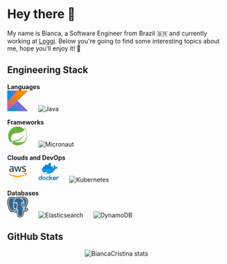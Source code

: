 # Hey there 🤟
My name is Bianca, a Software Engineer from Brazil 🇧🇷 and currently working at [Loggi](https://www.loggi.com/). Below you're going to find some interesting topics about me, hope you'll enjoy it! 🥰

## Engineering Stack
**Languages**
<br/>
<img height="48" src="https://raw.githubusercontent.com/github/explore/80688e429a7d4ef2fca1e82350fe8e3517d3494d/topics/kotlin/kotlin.png" alt="Kotlin" />&nbsp;&nbsp;&nbsp;&nbsp;&nbsp;
<img height="48" src="https://1000logos.net/wp-content/uploads/2020/09/Java-Logo.png" alt="Java" />&nbsp;&nbsp;&nbsp;&nbsp;&nbsp;

**Frameworks**
<br/>
<img height="48" src="https://raw.githubusercontent.com/github/explore/80688e429a7d4ef2fca1e82350fe8e3517d3494d/topics/spring-boot/spring-boot.png" alt="Spring Boot" />&nbsp;&nbsp;&nbsp;&nbsp;&nbsp;
<img height="48" src="https://www.opencodez.com/wp-content/uploads/2019/08/Micronaut.png" alt="Micronaut" />&nbsp;&nbsp;&nbsp;&nbsp;&nbsp;

**Clouds and DevOps**
<br/>
<img height="48" src="https://raw.githubusercontent.com/github/explore/80688e429a7d4ef2fca1e82350fe8e3517d3494d/topics/aws/aws.png" alt="AWS" />&nbsp;&nbsp;&nbsp;&nbsp;&nbsp;
<img height="48" src="https://raw.githubusercontent.com/github/explore/80688e429a7d4ef2fca1e82350fe8e3517d3494d/topics/docker/docker.png" alt="Docker" />&nbsp;&nbsp;&nbsp;&nbsp;&nbsp;
<img height="48" src="https://butecotecnologico.com.br/kubernetes-explicado/k8s-logo.png" alt="Kubernetes" />&nbsp;&nbsp;&nbsp;&nbsp;&nbsp;

**Databases**
<br/>
<img height="48" src="https://raw.githubusercontent.com/github/explore/80688e429a7d4ef2fca1e82350fe8e3517d3494d/topics/postgresql/postgresql.png" alt="PostgreSQL" />&nbsp;&nbsp;&nbsp;&nbsp;&nbsp;
<img height="48" src="https://brandslogos.com/wp-content/uploads/thumbs/elastic-elasticsearch-logo-vector.svg" alt="Elasticsearch" />&nbsp;&nbsp;&nbsp;&nbsp;&nbsp;
<img height="48" src="https://cache-site.s3.amazonaws.com/wp-content/uploads/2020/08/21150611/DybamoDB-logo.png" alt="DynamoDB" />&nbsp;&nbsp;&nbsp;&nbsp;&nbsp;

## GitHub Stats
<p align="center">
  <img src="https://github-readme-stats.vercel.app/api?username=BiancaCristina&show_icons=true&theme=prussian" alt="BiancaCristina stats" />
</p>
